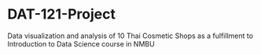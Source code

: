 # DAT-121-Project

Data visualization and analysis of 10 Thai Cosmetic Shops as a fulfillment to Introduction to Data Science course in NMBU
